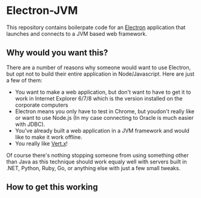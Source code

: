# Electron-JVM

This repository contains boilerpate code for an [Electron](http://electron.atom.io/) application that launches and connects to a JVM based web framework.

## Why would you want this?

There are a number of reasons why someone would want to use Electron, but opt not to build their entire application in Node/Javascript. Here are just a few of them:

* You want to make a web application, but don't want to have to get it to work in Internet Explorer 6/7/8 which is the version installed on the corporate computers 
* Electron means you only have to test in Chrome, but youdon't really like or want to use Node.js (In my case connecting to Oracle is much easier with JDBC).
* You've already built a web application in a JVM framework and would like to make it work offline.
* You really like [Vert.x](http://vertx.io)!

Of course there's nothing stopping someone from using something other than Java as this technique should work equaly well with servers built in .NET, Python, Ruby, Go,
or anything else with just a few small tweaks.

## How to get this working




